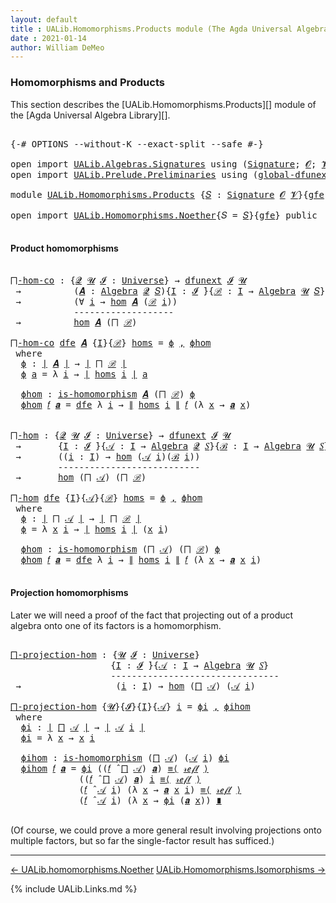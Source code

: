 ```yaml
---
layout: default
title : UALib.Homomorphisms.Products module (The Agda Universal Algebra Library)
date : 2021-01-14
author: William DeMeo
---
```


### <a id="homomorphisms-and-products">Homomorphisms and Products</a>

This section describes the [UALib.Homomorphisms.Products][] module of the [Agda Universal Algebra Library][].

<pre class="Agda">

<a id="343" class="Symbol">{-#</a> <a id="347" class="Keyword">OPTIONS</a> <a id="355" class="Pragma">--without-K</a> <a id="367" class="Pragma">--exact-split</a> <a id="381" class="Pragma">--safe</a> <a id="388" class="Symbol">#-}</a>

<a id="393" class="Keyword">open</a> <a id="398" class="Keyword">import</a> <a id="405" href="UALib.Algebras.Signatures.html" class="Module">UALib.Algebras.Signatures</a> <a id="431" class="Keyword">using</a> <a id="437" class="Symbol">(</a><a id="438" href="UALib.Algebras.Signatures.html#1454" class="Function">Signature</a><a id="447" class="Symbol">;</a> <a id="449" href="universes.html#613" class="Generalizable">𝓞</a><a id="450" class="Symbol">;</a> <a id="452" href="universes.html#617" class="Generalizable">𝓥</a><a id="453" class="Symbol">)</a>
<a id="455" class="Keyword">open</a> <a id="460" class="Keyword">import</a> <a id="467" href="UALib.Prelude.Preliminaries.html" class="Module">UALib.Prelude.Preliminaries</a> <a id="495" class="Keyword">using</a> <a id="501" class="Symbol">(</a><a id="502" href="MGS-Subsingleton-Theorems.html#3468" class="Function">global-dfunext</a><a id="516" class="Symbol">;</a> <a id="518" href="MGS-FunExt-from-Univalence.html#2039" class="Function">dfunext</a><a id="525" class="Symbol">)</a>

<a id="528" class="Keyword">module</a> <a id="535" href="UALib.Homomorphisms.Products.html" class="Module">UALib.Homomorphisms.Products</a> <a id="564" class="Symbol">{</a><a id="565" href="UALib.Homomorphisms.Products.html#565" class="Bound">𝑆</a> <a id="567" class="Symbol">:</a> <a id="569" href="UALib.Algebras.Signatures.html#1454" class="Function">Signature</a> <a id="579" href="universes.html#613" class="Generalizable">𝓞</a> <a id="581" href="universes.html#617" class="Generalizable">𝓥</a><a id="582" class="Symbol">}{</a><a id="584" href="UALib.Homomorphisms.Products.html#584" class="Bound">gfe</a> <a id="588" class="Symbol">:</a> <a id="590" href="MGS-Subsingleton-Theorems.html#3468" class="Function">global-dfunext</a><a id="604" class="Symbol">}</a> <a id="606" class="Keyword">where</a>

<a id="613" class="Keyword">open</a> <a id="618" class="Keyword">import</a> <a id="625" href="UALib.Homomorphisms.Noether.html" class="Module">UALib.Homomorphisms.Noether</a><a id="652" class="Symbol">{</a><a id="653" class="Argument">𝑆</a> <a id="655" class="Symbol">=</a> <a id="657" href="UALib.Homomorphisms.Products.html#565" class="Bound">𝑆</a><a id="658" class="Symbol">}{</a><a id="660" href="UALib.Homomorphisms.Products.html#584" class="Bound">gfe</a><a id="663" class="Symbol">}</a> <a id="665" class="Keyword">public</a>

</pre>

#### <a id="product-homomorphisms">Product homomorphisms</a>

<pre class="Agda">

<a id="⨅-hom-co"></a><a id="761" href="UALib.Homomorphisms.Products.html#761" class="Function">⨅-hom-co</a> <a id="770" class="Symbol">:</a> <a id="772" class="Symbol">{</a><a id="773" href="UALib.Homomorphisms.Products.html#773" class="Bound">𝓠</a> <a id="775" href="UALib.Homomorphisms.Products.html#775" class="Bound">𝓤</a> <a id="777" href="UALib.Homomorphisms.Products.html#777" class="Bound">𝓘</a> <a id="779" class="Symbol">:</a> <a id="781" href="universes.html#551" class="Function">Universe</a><a id="789" class="Symbol">}</a> <a id="791" class="Symbol">→</a> <a id="793" href="MGS-FunExt-from-Univalence.html#2039" class="Function">dfunext</a> <a id="801" href="UALib.Homomorphisms.Products.html#777" class="Bound">𝓘</a> <a id="803" href="UALib.Homomorphisms.Products.html#775" class="Bound">𝓤</a>
 <a id="806" class="Symbol">→</a>          <a id="817" class="Symbol">(</a><a id="818" href="UALib.Homomorphisms.Products.html#818" class="Bound">𝑨</a> <a id="820" class="Symbol">:</a> <a id="822" href="UALib.Algebras.Algebras.html#781" class="Function">Algebra</a> <a id="830" href="UALib.Homomorphisms.Products.html#773" class="Bound">𝓠</a> <a id="832" href="UALib.Homomorphisms.Products.html#565" class="Bound">𝑆</a><a id="833" class="Symbol">){</a><a id="835" href="UALib.Homomorphisms.Products.html#835" class="Bound">I</a> <a id="837" class="Symbol">:</a> <a id="839" href="UALib.Homomorphisms.Products.html#777" class="Bound">𝓘</a> <a id="841" href="universes.html#758" class="Function Operator">̇</a><a id="842" class="Symbol">}{</a><a id="844" href="UALib.Homomorphisms.Products.html#844" class="Bound">ℬ</a> <a id="846" class="Symbol">:</a> <a id="848" href="UALib.Homomorphisms.Products.html#835" class="Bound">I</a> <a id="850" class="Symbol">→</a> <a id="852" href="UALib.Algebras.Algebras.html#781" class="Function">Algebra</a> <a id="860" href="UALib.Homomorphisms.Products.html#775" class="Bound">𝓤</a> <a id="862" href="UALib.Homomorphisms.Products.html#565" class="Bound">𝑆</a><a id="863" class="Symbol">}</a>
 <a id="866" class="Symbol">→</a>          <a id="877" class="Symbol">(∀</a> <a id="880" href="UALib.Homomorphisms.Products.html#880" class="Bound">i</a> <a id="882" class="Symbol">→</a> <a id="884" href="UALib.Homomorphisms.Basic.html#2061" class="Function">hom</a> <a id="888" href="UALib.Homomorphisms.Products.html#818" class="Bound">𝑨</a> <a id="890" class="Symbol">(</a><a id="891" href="UALib.Homomorphisms.Products.html#844" class="Bound">ℬ</a> <a id="893" href="UALib.Homomorphisms.Products.html#880" class="Bound">i</a><a id="894" class="Symbol">))</a>
            <a id="909" class="Comment">-------------------</a>
 <a id="930" class="Symbol">→</a>          <a id="941" href="UALib.Homomorphisms.Basic.html#2061" class="Function">hom</a> <a id="945" href="UALib.Homomorphisms.Products.html#818" class="Bound">𝑨</a> <a id="947" class="Symbol">(</a><a id="948" href="UALib.Algebras.Products.html#1030" class="Function">⨅</a> <a id="950" href="UALib.Homomorphisms.Products.html#844" class="Bound">ℬ</a><a id="951" class="Symbol">)</a>

<a id="954" href="UALib.Homomorphisms.Products.html#761" class="Function">⨅-hom-co</a> <a id="963" href="UALib.Homomorphisms.Products.html#963" class="Bound">dfe</a> <a id="967" href="UALib.Homomorphisms.Products.html#967" class="Bound">𝑨</a> <a id="969" class="Symbol">{</a><a id="970" href="UALib.Homomorphisms.Products.html#970" class="Bound">I</a><a id="971" class="Symbol">}{</a><a id="973" href="UALib.Homomorphisms.Products.html#973" class="Bound">ℬ</a><a id="974" class="Symbol">}</a> <a id="976" href="UALib.Homomorphisms.Products.html#976" class="Bound">homs</a> <a id="981" class="Symbol">=</a> <a id="983" href="UALib.Homomorphisms.Products.html#1001" class="Function">ϕ</a> <a id="985" href="UALib.Prelude.Preliminaries.html#5763" class="InductiveConstructor Operator">,</a> <a id="987" href="UALib.Homomorphisms.Products.html#1051" class="Function">ϕhom</a>
 <a id="993" class="Keyword">where</a>
  <a id="1001" href="UALib.Homomorphisms.Products.html#1001" class="Function">ϕ</a> <a id="1003" class="Symbol">:</a> <a id="1005" href="UALib.Prelude.Preliminaries.html#10371" class="Function Operator">∣</a> <a id="1007" href="UALib.Homomorphisms.Products.html#967" class="Bound">𝑨</a> <a id="1009" href="UALib.Prelude.Preliminaries.html#10371" class="Function Operator">∣</a> <a id="1011" class="Symbol">→</a> <a id="1013" href="UALib.Prelude.Preliminaries.html#10371" class="Function Operator">∣</a> <a id="1015" href="UALib.Algebras.Products.html#1030" class="Function">⨅</a> <a id="1017" href="UALib.Homomorphisms.Products.html#973" class="Bound">ℬ</a> <a id="1019" href="UALib.Prelude.Preliminaries.html#10371" class="Function Operator">∣</a>
  <a id="1023" href="UALib.Homomorphisms.Products.html#1001" class="Function">ϕ</a> <a id="1025" href="UALib.Homomorphisms.Products.html#1025" class="Bound">a</a> <a id="1027" class="Symbol">=</a> <a id="1029" class="Symbol">λ</a> <a id="1031" href="UALib.Homomorphisms.Products.html#1031" class="Bound">i</a> <a id="1033" class="Symbol">→</a> <a id="1035" href="UALib.Prelude.Preliminaries.html#10371" class="Function Operator">∣</a> <a id="1037" href="UALib.Homomorphisms.Products.html#976" class="Bound">homs</a> <a id="1042" href="UALib.Homomorphisms.Products.html#1031" class="Bound">i</a> <a id="1044" href="UALib.Prelude.Preliminaries.html#10371" class="Function Operator">∣</a> <a id="1046" href="UALib.Homomorphisms.Products.html#1025" class="Bound">a</a>

  <a id="1051" href="UALib.Homomorphisms.Products.html#1051" class="Function">ϕhom</a> <a id="1056" class="Symbol">:</a> <a id="1058" href="UALib.Homomorphisms.Basic.html#1886" class="Function">is-homomorphism</a> <a id="1074" href="UALib.Homomorphisms.Products.html#967" class="Bound">𝑨</a> <a id="1076" class="Symbol">(</a><a id="1077" href="UALib.Algebras.Products.html#1030" class="Function">⨅</a> <a id="1079" href="UALib.Homomorphisms.Products.html#973" class="Bound">ℬ</a><a id="1080" class="Symbol">)</a> <a id="1082" href="UALib.Homomorphisms.Products.html#1001" class="Function">ϕ</a>
  <a id="1086" href="UALib.Homomorphisms.Products.html#1051" class="Function">ϕhom</a> <a id="1091" href="UALib.Homomorphisms.Products.html#1091" class="Bound">𝑓</a> <a id="1093" href="UALib.Homomorphisms.Products.html#1093" class="Bound">𝒂</a> <a id="1095" class="Symbol">=</a> <a id="1097" href="UALib.Homomorphisms.Products.html#963" class="Bound">dfe</a> <a id="1101" class="Symbol">λ</a> <a id="1103" href="UALib.Homomorphisms.Products.html#1103" class="Bound">i</a> <a id="1105" class="Symbol">→</a> <a id="1107" href="UALib.Prelude.Preliminaries.html#10452" class="Function Operator">∥</a> <a id="1109" href="UALib.Homomorphisms.Products.html#976" class="Bound">homs</a> <a id="1114" href="UALib.Homomorphisms.Products.html#1103" class="Bound">i</a> <a id="1116" href="UALib.Prelude.Preliminaries.html#10452" class="Function Operator">∥</a> <a id="1118" href="UALib.Homomorphisms.Products.html#1091" class="Bound">𝑓</a> <a id="1120" class="Symbol">(λ</a> <a id="1123" href="UALib.Homomorphisms.Products.html#1123" class="Bound">x</a> <a id="1125" class="Symbol">→</a> <a id="1127" href="UALib.Homomorphisms.Products.html#1093" class="Bound">𝒂</a> <a id="1129" href="UALib.Homomorphisms.Products.html#1123" class="Bound">x</a><a id="1130" class="Symbol">)</a>


<a id="⨅-hom"></a><a id="1134" href="UALib.Homomorphisms.Products.html#1134" class="Function">⨅-hom</a> <a id="1140" class="Symbol">:</a> <a id="1142" class="Symbol">{</a><a id="1143" href="UALib.Homomorphisms.Products.html#1143" class="Bound">𝓠</a> <a id="1145" href="UALib.Homomorphisms.Products.html#1145" class="Bound">𝓤</a> <a id="1147" href="UALib.Homomorphisms.Products.html#1147" class="Bound">𝓘</a> <a id="1149" class="Symbol">:</a> <a id="1151" href="universes.html#551" class="Function">Universe</a><a id="1159" class="Symbol">}</a> <a id="1161" class="Symbol">→</a> <a id="1163" href="MGS-FunExt-from-Univalence.html#2039" class="Function">dfunext</a> <a id="1171" href="UALib.Homomorphisms.Products.html#1147" class="Bound">𝓘</a> <a id="1173" href="UALib.Homomorphisms.Products.html#1145" class="Bound">𝓤</a>
 <a id="1176" class="Symbol">→</a>       <a id="1184" class="Symbol">{</a><a id="1185" href="UALib.Homomorphisms.Products.html#1185" class="Bound">I</a> <a id="1187" class="Symbol">:</a> <a id="1189" href="UALib.Homomorphisms.Products.html#1147" class="Bound">𝓘</a> <a id="1191" href="universes.html#758" class="Function Operator">̇</a><a id="1192" class="Symbol">}{</a><a id="1194" href="UALib.Homomorphisms.Products.html#1194" class="Bound">𝒜</a> <a id="1196" class="Symbol">:</a> <a id="1198" href="UALib.Homomorphisms.Products.html#1185" class="Bound">I</a> <a id="1200" class="Symbol">→</a> <a id="1202" href="UALib.Algebras.Algebras.html#781" class="Function">Algebra</a> <a id="1210" href="UALib.Homomorphisms.Products.html#1143" class="Bound">𝓠</a> <a id="1212" href="UALib.Homomorphisms.Products.html#565" class="Bound">𝑆</a><a id="1213" class="Symbol">}{</a><a id="1215" href="UALib.Homomorphisms.Products.html#1215" class="Bound">ℬ</a> <a id="1217" class="Symbol">:</a> <a id="1219" href="UALib.Homomorphisms.Products.html#1185" class="Bound">I</a> <a id="1221" class="Symbol">→</a> <a id="1223" href="UALib.Algebras.Algebras.html#781" class="Function">Algebra</a> <a id="1231" href="UALib.Homomorphisms.Products.html#1145" class="Bound">𝓤</a> <a id="1233" href="UALib.Homomorphisms.Products.html#565" class="Bound">𝑆</a><a id="1234" class="Symbol">}</a>
 <a id="1237" class="Symbol">→</a>       <a id="1245" class="Symbol">((</a><a id="1247" href="UALib.Homomorphisms.Products.html#1247" class="Bound">i</a> <a id="1249" class="Symbol">:</a> <a id="1251" href="UALib.Homomorphisms.Products.html#1185" class="Bound">I</a><a id="1252" class="Symbol">)</a> <a id="1254" class="Symbol">→</a> <a id="1256" href="UALib.Homomorphisms.Basic.html#2061" class="Function">hom</a> <a id="1260" class="Symbol">(</a><a id="1261" href="UALib.Homomorphisms.Products.html#1194" class="Bound">𝒜</a> <a id="1263" href="UALib.Homomorphisms.Products.html#1247" class="Bound">i</a><a id="1264" class="Symbol">)(</a><a id="1266" href="UALib.Homomorphisms.Products.html#1215" class="Bound">ℬ</a> <a id="1268" href="UALib.Homomorphisms.Products.html#1247" class="Bound">i</a><a id="1269" class="Symbol">))</a>
         <a id="1281" class="Comment">---------------------------</a>
 <a id="1310" class="Symbol">→</a>       <a id="1318" href="UALib.Homomorphisms.Basic.html#2061" class="Function">hom</a> <a id="1322" class="Symbol">(</a><a id="1323" href="UALib.Algebras.Products.html#1030" class="Function">⨅</a> <a id="1325" href="UALib.Homomorphisms.Products.html#1194" class="Bound">𝒜</a><a id="1326" class="Symbol">)</a> <a id="1328" class="Symbol">(</a><a id="1329" href="UALib.Algebras.Products.html#1030" class="Function">⨅</a> <a id="1331" href="UALib.Homomorphisms.Products.html#1215" class="Bound">ℬ</a><a id="1332" class="Symbol">)</a>

<a id="1335" href="UALib.Homomorphisms.Products.html#1134" class="Function">⨅-hom</a> <a id="1341" href="UALib.Homomorphisms.Products.html#1341" class="Bound">dfe</a> <a id="1345" class="Symbol">{</a><a id="1346" href="UALib.Homomorphisms.Products.html#1346" class="Bound">I</a><a id="1347" class="Symbol">}{</a><a id="1349" href="UALib.Homomorphisms.Products.html#1349" class="Bound">𝒜</a><a id="1350" class="Symbol">}{</a><a id="1352" href="UALib.Homomorphisms.Products.html#1352" class="Bound">ℬ</a><a id="1353" class="Symbol">}</a> <a id="1355" href="UALib.Homomorphisms.Products.html#1355" class="Bound">homs</a> <a id="1360" class="Symbol">=</a> <a id="1362" href="UALib.Homomorphisms.Products.html#1380" class="Function">ϕ</a> <a id="1364" href="UALib.Prelude.Preliminaries.html#5763" class="InductiveConstructor Operator">,</a> <a id="1366" href="UALib.Homomorphisms.Products.html#1436" class="Function">ϕhom</a>
 <a id="1372" class="Keyword">where</a>
  <a id="1380" href="UALib.Homomorphisms.Products.html#1380" class="Function">ϕ</a> <a id="1382" class="Symbol">:</a> <a id="1384" href="UALib.Prelude.Preliminaries.html#10371" class="Function Operator">∣</a> <a id="1386" href="UALib.Algebras.Products.html#1030" class="Function">⨅</a> <a id="1388" href="UALib.Homomorphisms.Products.html#1349" class="Bound">𝒜</a> <a id="1390" href="UALib.Prelude.Preliminaries.html#10371" class="Function Operator">∣</a> <a id="1392" class="Symbol">→</a> <a id="1394" href="UALib.Prelude.Preliminaries.html#10371" class="Function Operator">∣</a> <a id="1396" href="UALib.Algebras.Products.html#1030" class="Function">⨅</a> <a id="1398" href="UALib.Homomorphisms.Products.html#1352" class="Bound">ℬ</a> <a id="1400" href="UALib.Prelude.Preliminaries.html#10371" class="Function Operator">∣</a>
  <a id="1404" href="UALib.Homomorphisms.Products.html#1380" class="Function">ϕ</a> <a id="1406" class="Symbol">=</a> <a id="1408" class="Symbol">λ</a> <a id="1410" href="UALib.Homomorphisms.Products.html#1410" class="Bound">x</a> <a id="1412" href="UALib.Homomorphisms.Products.html#1412" class="Bound">i</a> <a id="1414" class="Symbol">→</a> <a id="1416" href="UALib.Prelude.Preliminaries.html#10371" class="Function Operator">∣</a> <a id="1418" href="UALib.Homomorphisms.Products.html#1355" class="Bound">homs</a> <a id="1423" href="UALib.Homomorphisms.Products.html#1412" class="Bound">i</a> <a id="1425" href="UALib.Prelude.Preliminaries.html#10371" class="Function Operator">∣</a> <a id="1427" class="Symbol">(</a><a id="1428" href="UALib.Homomorphisms.Products.html#1410" class="Bound">x</a> <a id="1430" href="UALib.Homomorphisms.Products.html#1412" class="Bound">i</a><a id="1431" class="Symbol">)</a>

  <a id="1436" href="UALib.Homomorphisms.Products.html#1436" class="Function">ϕhom</a> <a id="1441" class="Symbol">:</a> <a id="1443" href="UALib.Homomorphisms.Basic.html#1886" class="Function">is-homomorphism</a> <a id="1459" class="Symbol">(</a><a id="1460" href="UALib.Algebras.Products.html#1030" class="Function">⨅</a> <a id="1462" href="UALib.Homomorphisms.Products.html#1349" class="Bound">𝒜</a><a id="1463" class="Symbol">)</a> <a id="1465" class="Symbol">(</a><a id="1466" href="UALib.Algebras.Products.html#1030" class="Function">⨅</a> <a id="1468" href="UALib.Homomorphisms.Products.html#1352" class="Bound">ℬ</a><a id="1469" class="Symbol">)</a> <a id="1471" href="UALib.Homomorphisms.Products.html#1380" class="Function">ϕ</a>
  <a id="1475" href="UALib.Homomorphisms.Products.html#1436" class="Function">ϕhom</a> <a id="1480" href="UALib.Homomorphisms.Products.html#1480" class="Bound">𝑓</a> <a id="1482" href="UALib.Homomorphisms.Products.html#1482" class="Bound">𝒂</a> <a id="1484" class="Symbol">=</a> <a id="1486" href="UALib.Homomorphisms.Products.html#1341" class="Bound">dfe</a> <a id="1490" class="Symbol">λ</a> <a id="1492" href="UALib.Homomorphisms.Products.html#1492" class="Bound">i</a> <a id="1494" class="Symbol">→</a> <a id="1496" href="UALib.Prelude.Preliminaries.html#10452" class="Function Operator">∥</a> <a id="1498" href="UALib.Homomorphisms.Products.html#1355" class="Bound">homs</a> <a id="1503" href="UALib.Homomorphisms.Products.html#1492" class="Bound">i</a> <a id="1505" href="UALib.Prelude.Preliminaries.html#10452" class="Function Operator">∥</a> <a id="1507" href="UALib.Homomorphisms.Products.html#1480" class="Bound">𝑓</a> <a id="1509" class="Symbol">(λ</a> <a id="1512" href="UALib.Homomorphisms.Products.html#1512" class="Bound">x</a> <a id="1514" class="Symbol">→</a> <a id="1516" href="UALib.Homomorphisms.Products.html#1482" class="Bound">𝒂</a> <a id="1518" href="UALib.Homomorphisms.Products.html#1512" class="Bound">x</a> <a id="1520" href="UALib.Homomorphisms.Products.html#1492" class="Bound">i</a><a id="1521" class="Symbol">)</a>

</pre>



#### <a id="projection-homomorphisms">Projection homomorphisms</a>

Later we will need a proof of the fact that projecting out of a product algebra onto one of its factors is a homomorphism.

<pre class="Agda">

<a id="⨅-projection-hom"></a><a id="1744" href="UALib.Homomorphisms.Products.html#1744" class="Function">⨅-projection-hom</a> <a id="1761" class="Symbol">:</a> <a id="1763" class="Symbol">{</a><a id="1764" href="UALib.Homomorphisms.Products.html#1764" class="Bound">𝓤</a> <a id="1766" href="UALib.Homomorphisms.Products.html#1766" class="Bound">𝓘</a> <a id="1768" class="Symbol">:</a> <a id="1770" href="universes.html#551" class="Function">Universe</a><a id="1778" class="Symbol">}</a>
                   <a id="1799" class="Symbol">{</a><a id="1800" href="UALib.Homomorphisms.Products.html#1800" class="Bound">I</a> <a id="1802" class="Symbol">:</a> <a id="1804" href="UALib.Homomorphisms.Products.html#1766" class="Bound">𝓘</a> <a id="1806" href="universes.html#758" class="Function Operator">̇</a><a id="1807" class="Symbol">}{</a><a id="1809" href="UALib.Homomorphisms.Products.html#1809" class="Bound">𝒜</a> <a id="1811" class="Symbol">:</a> <a id="1813" href="UALib.Homomorphisms.Products.html#1800" class="Bound">I</a> <a id="1815" class="Symbol">→</a> <a id="1817" href="UALib.Algebras.Algebras.html#781" class="Function">Algebra</a> <a id="1825" href="UALib.Homomorphisms.Products.html#1764" class="Bound">𝓤</a> <a id="1827" href="UALib.Homomorphisms.Products.html#565" class="Bound">𝑆</a><a id="1828" class="Symbol">}</a>
                   <a id="1849" class="Comment">--------------------------------</a>
 <a id="1883" class="Symbol">→</a>                  <a id="1902" class="Symbol">(</a><a id="1903" href="UALib.Homomorphisms.Products.html#1903" class="Bound">i</a> <a id="1905" class="Symbol">:</a> <a id="1907" href="UALib.Homomorphisms.Products.html#1800" class="Bound">I</a><a id="1908" class="Symbol">)</a> <a id="1910" class="Symbol">→</a> <a id="1912" href="UALib.Homomorphisms.Basic.html#2061" class="Function">hom</a> <a id="1916" class="Symbol">(</a><a id="1917" href="UALib.Algebras.Products.html#1030" class="Function">⨅</a> <a id="1919" href="UALib.Homomorphisms.Products.html#1809" class="Bound">𝒜</a><a id="1920" class="Symbol">)</a> <a id="1922" class="Symbol">(</a><a id="1923" href="UALib.Homomorphisms.Products.html#1809" class="Bound">𝒜</a> <a id="1925" href="UALib.Homomorphisms.Products.html#1903" class="Bound">i</a><a id="1926" class="Symbol">)</a>

<a id="1929" href="UALib.Homomorphisms.Products.html#1744" class="Function">⨅-projection-hom</a> <a id="1946" class="Symbol">{</a><a id="1947" href="UALib.Homomorphisms.Products.html#1947" class="Bound">𝓤</a><a id="1948" class="Symbol">}{</a><a id="1950" href="UALib.Homomorphisms.Products.html#1950" class="Bound">𝓘</a><a id="1951" class="Symbol">}{</a><a id="1953" href="UALib.Homomorphisms.Products.html#1953" class="Bound">I</a><a id="1954" class="Symbol">}{</a><a id="1956" href="UALib.Homomorphisms.Products.html#1956" class="Bound">𝒜</a><a id="1957" class="Symbol">}</a> <a id="1959" href="UALib.Homomorphisms.Products.html#1959" class="Bound">i</a> <a id="1961" class="Symbol">=</a> <a id="1963" href="UALib.Homomorphisms.Products.html#1983" class="Function">ϕi</a> <a id="1966" href="UALib.Prelude.Preliminaries.html#5763" class="InductiveConstructor Operator">,</a> <a id="1968" href="UALib.Homomorphisms.Products.html#2026" class="Function">ϕihom</a>
 <a id="1975" class="Keyword">where</a>
  <a id="1983" href="UALib.Homomorphisms.Products.html#1983" class="Function">ϕi</a> <a id="1986" class="Symbol">:</a> <a id="1988" href="UALib.Prelude.Preliminaries.html#10371" class="Function Operator">∣</a> <a id="1990" href="UALib.Algebras.Products.html#1030" class="Function">⨅</a> <a id="1992" href="UALib.Homomorphisms.Products.html#1956" class="Bound">𝒜</a> <a id="1994" href="UALib.Prelude.Preliminaries.html#10371" class="Function Operator">∣</a> <a id="1996" class="Symbol">→</a> <a id="1998" href="UALib.Prelude.Preliminaries.html#10371" class="Function Operator">∣</a> <a id="2000" href="UALib.Homomorphisms.Products.html#1956" class="Bound">𝒜</a> <a id="2002" href="UALib.Homomorphisms.Products.html#1959" class="Bound">i</a> <a id="2004" href="UALib.Prelude.Preliminaries.html#10371" class="Function Operator">∣</a>
  <a id="2008" href="UALib.Homomorphisms.Products.html#1983" class="Function">ϕi</a> <a id="2011" class="Symbol">=</a> <a id="2013" class="Symbol">λ</a> <a id="2015" href="UALib.Homomorphisms.Products.html#2015" class="Bound">x</a> <a id="2017" class="Symbol">→</a> <a id="2019" href="UALib.Homomorphisms.Products.html#2015" class="Bound">x</a> <a id="2021" href="UALib.Homomorphisms.Products.html#1959" class="Bound">i</a>

  <a id="2026" href="UALib.Homomorphisms.Products.html#2026" class="Function">ϕihom</a> <a id="2032" class="Symbol">:</a> <a id="2034" href="UALib.Homomorphisms.Basic.html#1886" class="Function">is-homomorphism</a> <a id="2050" class="Symbol">(</a><a id="2051" href="UALib.Algebras.Products.html#1030" class="Function">⨅</a> <a id="2053" href="UALib.Homomorphisms.Products.html#1956" class="Bound">𝒜</a><a id="2054" class="Symbol">)</a> <a id="2056" class="Symbol">(</a><a id="2057" href="UALib.Homomorphisms.Products.html#1956" class="Bound">𝒜</a> <a id="2059" href="UALib.Homomorphisms.Products.html#1959" class="Bound">i</a><a id="2060" class="Symbol">)</a> <a id="2062" href="UALib.Homomorphisms.Products.html#1983" class="Function">ϕi</a>
  <a id="2067" href="UALib.Homomorphisms.Products.html#2026" class="Function">ϕihom</a> <a id="2073" href="UALib.Homomorphisms.Products.html#2073" class="Bound">𝑓</a> <a id="2075" href="UALib.Homomorphisms.Products.html#2075" class="Bound">𝒂</a> <a id="2077" class="Symbol">=</a> <a id="2079" href="UALib.Homomorphisms.Products.html#1983" class="Function">ϕi</a> <a id="2082" class="Symbol">((</a><a id="2084" href="UALib.Homomorphisms.Products.html#2073" class="Bound">𝑓</a> <a id="2086" href="UALib.Algebras.Algebras.html#2971" class="Function Operator">̂</a> <a id="2088" href="UALib.Algebras.Products.html#1030" class="Function">⨅</a> <a id="2090" href="UALib.Homomorphisms.Products.html#1956" class="Bound">𝒜</a><a id="2091" class="Symbol">)</a> <a id="2093" href="UALib.Homomorphisms.Products.html#2075" class="Bound">𝒂</a><a id="2094" class="Symbol">)</a> <a id="2096" href="MGS-MLTT.html#5997" class="Function Operator">≡⟨</a> <a id="2099" href="UALib.Prelude.Preliminaries.html#5668" class="InductiveConstructor">𝓇ℯ𝒻𝓁</a> <a id="2104" href="MGS-MLTT.html#5997" class="Function Operator">⟩</a>
             <a id="2119" class="Symbol">((</a><a id="2121" href="UALib.Homomorphisms.Products.html#2073" class="Bound">𝑓</a> <a id="2123" href="UALib.Algebras.Algebras.html#2971" class="Function Operator">̂</a> <a id="2125" href="UALib.Algebras.Products.html#1030" class="Function">⨅</a> <a id="2127" href="UALib.Homomorphisms.Products.html#1956" class="Bound">𝒜</a><a id="2128" class="Symbol">)</a> <a id="2130" href="UALib.Homomorphisms.Products.html#2075" class="Bound">𝒂</a><a id="2131" class="Symbol">)</a> <a id="2133" href="UALib.Homomorphisms.Products.html#1959" class="Bound">i</a> <a id="2135" href="MGS-MLTT.html#5997" class="Function Operator">≡⟨</a> <a id="2138" href="UALib.Prelude.Preliminaries.html#5668" class="InductiveConstructor">𝓇ℯ𝒻𝓁</a> <a id="2143" href="MGS-MLTT.html#5997" class="Function Operator">⟩</a>
             <a id="2158" class="Symbol">(</a><a id="2159" href="UALib.Homomorphisms.Products.html#2073" class="Bound">𝑓</a> <a id="2161" href="UALib.Algebras.Algebras.html#2971" class="Function Operator">̂</a> <a id="2163" href="UALib.Homomorphisms.Products.html#1956" class="Bound">𝒜</a> <a id="2165" href="UALib.Homomorphisms.Products.html#1959" class="Bound">i</a><a id="2166" class="Symbol">)</a> <a id="2168" class="Symbol">(λ</a> <a id="2171" href="UALib.Homomorphisms.Products.html#2171" class="Bound">x</a> <a id="2173" class="Symbol">→</a> <a id="2175" href="UALib.Homomorphisms.Products.html#2075" class="Bound">𝒂</a> <a id="2177" href="UALib.Homomorphisms.Products.html#2171" class="Bound">x</a> <a id="2179" href="UALib.Homomorphisms.Products.html#1959" class="Bound">i</a><a id="2180" class="Symbol">)</a> <a id="2182" href="MGS-MLTT.html#5997" class="Function Operator">≡⟨</a> <a id="2185" href="UALib.Prelude.Preliminaries.html#5668" class="InductiveConstructor">𝓇ℯ𝒻𝓁</a> <a id="2190" href="MGS-MLTT.html#5997" class="Function Operator">⟩</a>
             <a id="2205" class="Symbol">(</a><a id="2206" href="UALib.Homomorphisms.Products.html#2073" class="Bound">𝑓</a> <a id="2208" href="UALib.Algebras.Algebras.html#2971" class="Function Operator">̂</a> <a id="2210" href="UALib.Homomorphisms.Products.html#1956" class="Bound">𝒜</a> <a id="2212" href="UALib.Homomorphisms.Products.html#1959" class="Bound">i</a><a id="2213" class="Symbol">)</a> <a id="2215" class="Symbol">(λ</a> <a id="2218" href="UALib.Homomorphisms.Products.html#2218" class="Bound">x</a> <a id="2220" class="Symbol">→</a> <a id="2222" href="UALib.Homomorphisms.Products.html#1983" class="Function">ϕi</a> <a id="2225" class="Symbol">(</a><a id="2226" href="UALib.Homomorphisms.Products.html#2075" class="Bound">𝒂</a> <a id="2228" href="UALib.Homomorphisms.Products.html#2218" class="Bound">x</a><a id="2229" class="Symbol">))</a> <a id="2232" href="MGS-MLTT.html#6079" class="Function Operator">∎</a>

</pre>

(Of course, we could prove a more general result involving projections onto multiple factors, but so far the single-factor result has sufficed.)

--------------------------------------

[← UALib.homomorphisms.Noether](UALib.Homomorphisms.Noether.html)
<span style="float:right;">[UALib.Homomorphisms.Isomorphisms →](UALib.Homomorphisms.Isomorphisms.html)</span>

{% include UALib.Links.md %}
